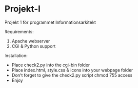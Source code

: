 Projekt-I
=========

Projekt 1 för programmet Informationsarkitekt

Requirements:

1. Apache webserver
2. CGI & Python support

Installation:

* Place check2.py into the cgi-bin folder
* Place index.html, style.css & icons into your webpage folder
* Don't forget to give the check2.py script chmod 755 access
* Enjoy
